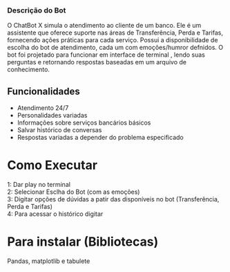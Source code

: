 ### Descrição do Bot
O ChatBot X simula o atendimento ao cliente de um banco. Ele é um assistente que oferece suporte nas áreas de Transferência, Perda e Tarifas, fornecendo 
ações práticas para cada serviço. Possui a disponibilidade de escolha do bot de atendimento, cada um com emoções/humror defnidos. O bot foi projetado para funcionar em interface de terminal
, lendo suas perguntas e retornando respostas baseadas em um arquivo de conhecimento.

## Funcionalidades
- Atendimento 24/7
- Personalidades variadas
- Informações sobre serviços bancários básicos
- Salvar histórico de conversas
- Respostas variadas a depender do problema especificado

# Como Executar

1: Dar play no terminal <br>
2: Selecionar Esclha do Bot (com as emoções) <br>
3: Digitar opções de dúvidas a patir das disponíveis no bot (Transferência, Perda e Tarifas) <br>
4: Para acessar o histórico digitar <br>

# Para instalar (Bibliotecas) 
Pandas, matplotlib e tabulete
